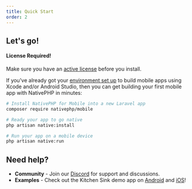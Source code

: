 ```yaml
---
title: Quick Start
order: 2
---
```


## Let's go!

<aside class="relative z-0 mt-5 overflow-hidden rounded-2xl bg-pink-50 px-5 ring-1 ring-black/5 dark:bg-pink-600/10">

#### License Required!

Make sure you have an [active license](/mobile) before you install.

</aside>

If you've already got your [environment set up](environment-setup) to build mobile apps using Xcode and/or Android Studio, then you can
get building your first mobile app with NativePHP in minutes:

```bash
# Install NativePHP for Mobile into a new Laravel app
composer require nativephp/mobile

# Ready your app to go native
php artisan native:install

# Run your app on a mobile device
php artisan native:run
```

## Need help?

- **Community** - Join our [Discord](/discord) for support and discussions.
- **Examples** - Check out the Kitchen Sink demo app
    on [Android](https://play.google.com/store/apps/details?id=com.nativephp.kitchensinkapp) and
    [iOS](https://testflight.apple.com/join/vm9Qtshy)!


